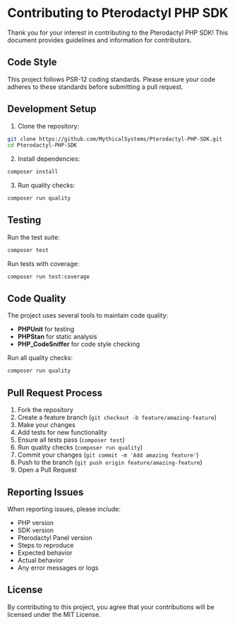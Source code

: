 # Contributing to Pterodactyl PHP SDK

Thank you for your interest in contributing to the Pterodactyl PHP SDK! This document provides guidelines and information for contributors.

## Code Style

This project follows PSR-12 coding standards. Please ensure your code adheres to these standards before submitting a pull request.

## Development Setup

1. Clone the repository:
```bash
git clone https://github.com/MythicalSystems/Pterodactyl-PHP-SDK.git
cd Pterodactyl-PHP-SDK
```

2. Install dependencies:
```bash
composer install
```

3. Run quality checks:
```bash
composer run quality
```

## Testing

Run the test suite:
```bash
composer test
```

Run tests with coverage:
```bash
composer run test:coverage
```

## Code Quality

The project uses several tools to maintain code quality:

- **PHPUnit** for testing
- **PHPStan** for static analysis
- **PHP_CodeSniffer** for code style checking

Run all quality checks:
```bash
composer run quality
```

## Pull Request Process

1. Fork the repository
2. Create a feature branch (`git checkout -b feature/amazing-feature`)
3. Make your changes
4. Add tests for new functionality
5. Ensure all tests pass (`composer test`)
6. Run quality checks (`composer run quality`)
7. Commit your changes (`git commit -m 'Add amazing feature'`)
8. Push to the branch (`git push origin feature/amazing-feature`)
9. Open a Pull Request

## Reporting Issues

When reporting issues, please include:

- PHP version
- SDK version
- Pterodactyl Panel version
- Steps to reproduce
- Expected behavior
- Actual behavior
- Any error messages or logs

## License

By contributing to this project, you agree that your contributions will be licensed under the MIT License.
